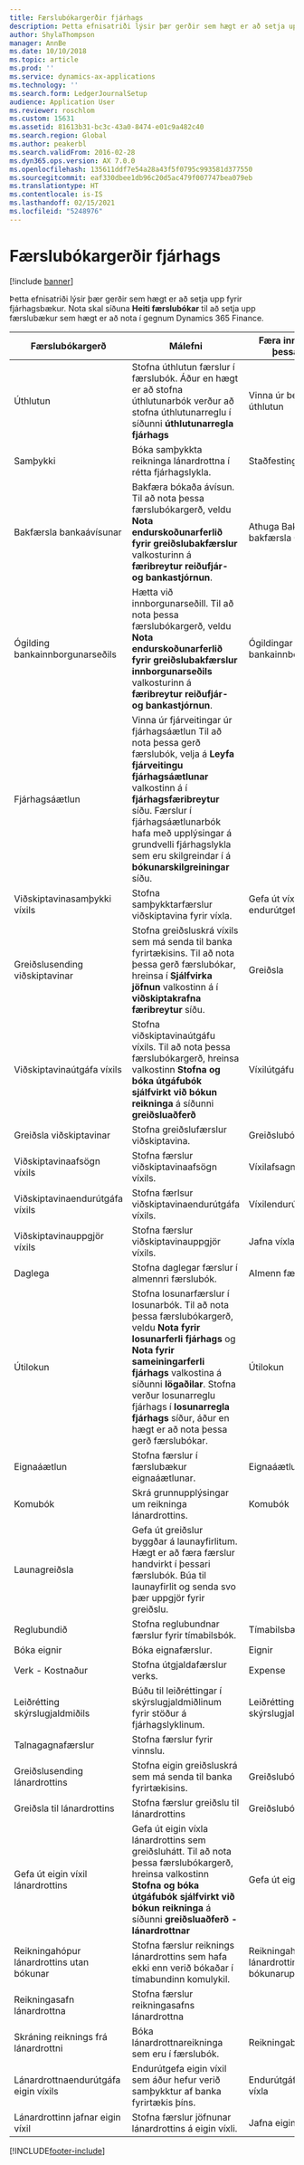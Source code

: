 ```yaml
---
title: Færslubókargerðir fjárhags
description: Þetta efnisatriði lýsir þær gerðir sem hægt er að setja upp fyrir fjárhagsbækur.
author: ShylaThompson
manager: AnnBe
ms.date: 10/10/2018
ms.topic: article
ms.prod: ''
ms.service: dynamics-ax-applications
ms.technology: ''
ms.search.form: LedgerJournalSetup
audience: Application User
ms.reviewer: roschlom
ms.custom: 15631
ms.assetid: 81613b31-bc3c-43a0-8474-e01c9a482c40
ms.search.region: Global
ms.author: peakerbl
ms.search.validFrom: 2016-02-28
ms.dyn365.ops.version: AX 7.0.0
ms.openlocfilehash: 135611ddf7e54a28a43f5f0795c993581d377550
ms.sourcegitcommit: eaf330dbee1db96c20d5ac479f007747bea079eb
ms.translationtype: HT
ms.contentlocale: is-IS
ms.lasthandoff: 02/15/2021
ms.locfileid: "5248976"
---
```

# <a name="ledger-journal-types"></a>Færslubókargerðir fjárhags

[!include [banner](../includes/banner.md)]

Þetta efnisatriði lýsir þær gerðir sem hægt er að setja upp fyrir fjárhagsbækur. Nota skal síðuna **Heiti færslubókar** til að setja upp færslubækur sem hægt er að nota í gegnum Dynamics 365 Finance.

| Færslubókargerð                      | Málefni                       | Færa inn færslur á þessari síðu                                |
|-----------------------------------|-------------------------------|----------------------------------------------------------------|
| Úthlutun                        | Stofna úthlutun færslur í færslubók. Áður en hægt er að stofna úthlutunarbók verður að stofna úthlutunarreglu í síðunni **úthlutunarregla fjárhags**      | Vinna úr beiðni um úthlutun             |
| Samþykki                          | Bóka samþykkta reikninga lánardrottna í rétta fjárhagslykla.  | Staðfestingarbók                                       |
| Bakfærsla bankaávísunar               | Bakfæra bókaða ávísun. Til að nota þessa færslubókargerð, veldu **Nota endurskoðunarferlið fyrir greiðslubakfærslur** valkosturinn á **færibreytur reiðufjár- og bankastjórnun**.   | Athuga Bakfærslur, bakfærsla Greiðslu                   |
| Ógilding bankainnborgunarseðils    | Hætta við innborgunarseðill. Til að nota þessa færslubókargerð, veldu **Nota endurskoðunarferlið fyrir greiðslubakfærslur innborgunarseðils** valkosturinn á **færibreytur reiðufjár- og bankastjórnun**.   | Ógildingar á greiðslum bankainnborgunarseðla            |
| Fjárhagsáætlun                            | Vinna úr fjárveitingar úr fjárhagsáætlun Til að nota þessa gerð færslubók, velja á **Leyfa fjárveitingu fjárhagsáætlunar** valkostinn á í **fjárhagsfæribreytur** síðu. Færslur í fjárhagsáætlunarbók hafa með upplýsingar á grundvelli fjárhagslykla sem eru skilgreindar í á **bókunarskilgreiningar** síðu.                                                        |                                                                |
| Viðskiptavinasamþykki víxils  | Stofna samþykktarfærslur viðskiptavina fyrir víxla.             | Gefa út víxlabók– endurútgefa víxlabók. |
| Greiðslusending viðskiptavinar          | Stofna greiðsluskrá víxils sem má senda til banka fyrirtækisins. Til að nota þessa gerð færslubókar, hreinsa í **Sjálfvirka jöfnun** valkostinn á í **viðskiptakrafna** **færibreytur** síðu.            | Greiðsla                                                     |
| Viðskiptavinaútgáfa víxils    | Stofna viðskiptavinaútgáfu víxils. Til að nota þessa færslubókargerð, hreinsa valkostinn **Stofna og bóka útgáfubók sjálfvirkt við bókun reikninga** á síðunni **greiðsluaðferð**   | Víxilútgáfubók                                  |
| Greiðsla viðskiptavinar                  | Stofna greiðslufærslur viðskiptavina.                             | Greiðslubók             |
| Viðskiptavinaafsögn víxils | Stofna færslur viðskiptavinaafsögn víxils.                    | Víxilafsagnabók                               |
| Viðskiptavinaendurútgáfa víxils  | Stofna færlsur viðskiptavinaendurútgáfa víxils.                     | Víxilendurútgáfubók                                |
| Viðskiptavinauppgjör víxils  | Stofna færslur viðskiptavinauppgjör víxils.                       | Jafna víxlabók                                |
| Daglega                             | Stofna daglegar færslur í almennri færslubók.                          | Almenn færslubók                                                |
| Útilokun                       | Stofna losunarfærslur í losunarbók. Til að nota þessa færslubókargerð, veldu **Nota fyrir losunarferli fjárhags** og **Nota fyrir sameiningarferli fjárhags** valkostina á síðunni **lögaðilar**. Stofna verður losunarreglu fjárhags í **losunarregla fjárhags** síður, áður en hægt er að nota þessa gerð færslubókar. | Útilokun                                                    |
| Eignaáætlun                | Stofna færslur í færslubækur eignaáætlunar.                                                                                                                                                                                                                                                                                                                 | Eignaáætlun                                             |
| Komubók                  | Skrá grunnupplýsingar um reikninga lánardrottins.                                                                                                                                                                                                                                                                                                           | Komubók                                               |
| Launagreiðsla              | Gefa út greiðslur byggðar á launayfirlitum. Hægt er að færa færslur handvirkt í þessari færslubók. Búa til launayfirlit og senda svo þær uppgjör fyrir greiðslu.                                                                                                                                                              |                                                                |
| Reglubundið                          | Stofna reglubundnar færslur fyrir tímabilsbók.                                                                                                                                                                                                                                                                                                      | Tímabilsbækur                                              |
| Bóka eignir                 | Bóka eignafærslur.                                                                                                                                                                                                                                                                                                                              | Eignir                                                   |
| Verk - Kostnaður                | Stofna útgjaldafærslur verks.                                                                                                                                                                                                                                                                                                                        | Expense                                                        |
| Leiðrétting skýrslugjaldmiðils     | Búðu til leiðréttingar í skýrslugjaldmiðlinum fyrir stöður á fjárhagslyklinum.               | Leiðréttingabækur skýrslugjaldmiðils                         |
| Talnagagnafærslur            | Stofna færslur fyrir vinnslu.                                                                                                                                                                                                                                                                                                                            |                                                                |
| Greiðslusending lánardrottins            | Stofna eigin greiðsluskrá sem má senda til banka fyrirtækisins.                                                                                                                                                                                                                                                                      | Greiðslubók                                             |
| Greiðsla til lánardrottins               | Stofna færslur greiðslu til lánardrottins                                                                                                                                                                                                                                                                                                                    | Greiðslubók                                                |
| Gefa út eigin víxil lánardrottins       | Gefa út eigin víxla lánardrottins sem greiðsluhátt. Til að nota þessa færslubókargerð, hreinsa valkostinn **Stofna og bóka útgáfubók sjálfvirkt við bókun reikninga** á síðunni **greiðsluaðferð - lánardrottnar**                                                                                                                                          | Gefa út eigin víxilbók                                   |
| Reikningahópur lánardrottins utan bókunar | Stofna færslur reiknings lánardrottins sem hafa ekki enn verið bókaðar í tímabundinn komulykil.                                                                                                                                                                                                                                                             | Reikningahópur lánardrottins án bókunarupplýsinga                  |
| Reikningasafn lánardrottna               | Stofna færslur reikningasafns lánardrottna                                                                                                                                                                                                                                                                                                                    |                                                                |
| Skráning reiknings frá lánardrottni          | Bóka lánardrottnareikninga sem eru í færslubók.                                                                                                                                                                                                                                                                                                                 | Reikningabók                                                |
| Lánardrottnaendurútgáfa eigin víxils     | Endurútgefa eigin víxil sem áður hefur verið samþykktur af banka fyrirtækis þíns.                                                                                                                                                                                                                                                                      | Endurútgáfubók eigin víxla                                 |
| Lánardrottinn jafnar eigin víxil     | Stofna færslur jöfnunar lánardrottins á eigin víxli.                                                                                                                                                                                                                                                                                                          | Jafna eigin víxilbók                                 |







[!INCLUDE[footer-include](../../includes/footer-banner.md)]